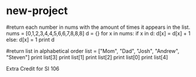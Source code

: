 new-project
===========
#return each number in nums with the amount of times it appears in the list.
nums = [0,1,2,3,4,4,5,6,6,7,8,8,8]
d = {}
for x in nums:
    if x in d:
        d[x] = d[x] + 1
    else:
        d[x] = 1
print d

#return list in alphabetical order
list = ["Mom", "Dad", "Josh", "Andrew", "Steven"]
print list[3]
print list[1]
print list[2]
print list[0]
print list[4]

Extra Credit for SI 106

